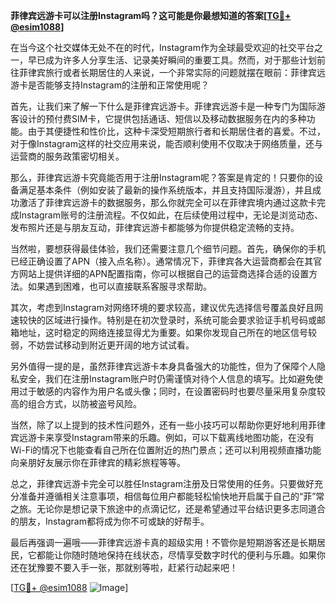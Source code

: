 **菲律宾远游卡可以注册Instagram吗？这可能是你最想知道的答案[[TG💪+ @esim1088](https://t.me/s/esim1088)]**

在当今这个社交媒体无处不在的时代，Instagram作为全球最受欢迎的社交平台之一，早已成为许多人分享生活、记录美好瞬间的重要工具。然而，对于那些计划前往菲律宾旅行或者长期居住的人来说，一个非常实际的问题就摆在眼前：菲律宾远游卡是否能够支持Instagram的注册和正常使用呢？

首先，让我们来了解一下什么是菲律宾远游卡。菲律宾远游卡是一种专门为国际游客设计的预付费SIM卡，它提供包括通话、短信以及移动数据服务在内的多种功能。由于其便捷性和性价比，这种卡深受短期旅行者和长期居住者的喜爱。不过，对于像Instagram这样的社交应用来说，能否顺利使用不仅取决于网络质量，还与运营商的服务政策密切相关。

那么，菲律宾远游卡究竟能否用于注册Instagram呢？答案是肯定的！只要你的设备满足基本条件（例如安装了最新的操作系统版本，并且支持国际漫游），并且成功激活了菲律宾远游卡的数据服务，那么你就完全可以在菲律宾境内通过这款卡完成Instagram账号的注册流程。不仅如此，在后续使用过程中，无论是浏览动态、发布照片还是与朋友互动，菲律宾远游卡都能够为你提供稳定流畅的支持。

当然啦，要想获得最佳体验，我们还需要注意几个细节问题。首先，确保你的手机已经正确设置了APN（接入点名称）。通常情况下，菲律宾各大运营商都会在其官方网站上提供详细的APN配置指南，你可以根据自己的运营商选择合适的设置方法。如果遇到困难，也可以直接联系客服寻求帮助。

其次，考虑到Instagram对网络环境的要求较高，建议优先选择信号覆盖良好且网速较快的区域进行操作。特别是在初次登录时，系统可能会要求验证手机号码或邮箱地址，这时稳定的网络连接显得尤为重要。如果你发现自己所在的地区信号较弱，不妨尝试移动到附近更开阔的地方试试看。

另外值得一提的是，虽然菲律宾远游卡本身具备强大的功能性，但为了保障个人隐私安全，我们在注册Instagram账户时仍需谨慎对待个人信息的填写。比如避免使用过于敏感的内容作为用户名或头像；同时，在设置密码时也要尽量采用复杂度较高的组合方式，以防被盗号风险。

当然，除了以上提到的技术性问题外，还有一些小技巧可以帮助你更好地利用菲律宾远游卡来享受Instagram带来的乐趣。例如，可以下载离线地图功能，在没有Wi-Fi的情况下也能查看自己所在位置附近的热门景点；还可以利用视频直播功能向亲朋好友展示你在菲律宾的精彩旅程等等。

总之，菲律宾远游卡完全可以胜任Instagram注册及日常使用的任务。只要做好充分准备并遵循相关注意事项，相信每位用户都能轻松愉快地开启属于自己的“菲”常之旅。无论你是想记录下旅途中的点滴记忆，还是希望通过平台结识更多志同道合的朋友，Instagram都将成为你不可或缺的好帮手。

最后再强调一遍哦——菲律宾远游卡真的超级实用！不管你是短期游客还是长期居民，它都能让你随时随地保持在线状态，尽情享受数字时代的便利与乐趣。如果你还在犹豫要不要入手一张，那就别等啦，赶紧行动起来吧！

[[TG💪+ @esim1088](https://t.me/s/esim1088) ![Image](https://i.postimg.cc/4NQfJmqS/Snipaste-2025-05-13-00-14-12.png)]